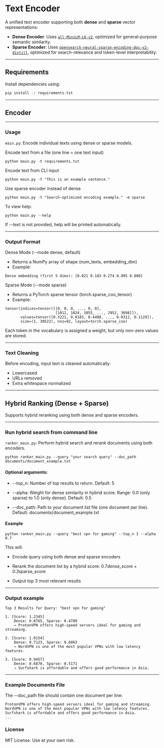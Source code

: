 #  Text Encoder

A unified text encoder supporting both **dense** and **sparse** vector representations:

- **Dense Encoder**: Uses [`all-MiniLM-L6-v2`](https://huggingface.co/sentence-transformers/all-MiniLM-L6-v2), optimized for general-purpose semantic similarity.
- **Sparse Encoder**: Uses [`opensearch-neural-sparse-encoding-doc-v2-distill`](https://huggingface.co/opensearch-project/opensearch-neural-sparse-encoding-doc-v2-distill), optimized for search-relevance and token-level interpretability.

---

##  Requirements

Install dependencies using:

```bash
pip install -r requirements.txt
```
---

## Encoder

---

### Usage

`main.py`: Encode individual texts using dense or sparse models.

Encode text from a file (one line = one text input)

```python main.py -t requirements.txt```

Encode text from CLI input

```python main.py -t "This is an example sentence."```

Use sparse encoder instead of dense

```python main.py -t "Search-optimized encoding example." -m sparse```

To view help:

```python main.py --help```

If --text is not provided, help will be printed automatically.

---

### Output Format
Dense Mode (--mode dense, default)

* Returns a NumPy array of shape (num_texts, embedding_dim)
* Example:

```Dense embedding (first 5 dims): [0.021 0.183 0.274 0.095 0.008]```

Sparse Mode (--mode sparse)

* Returns a PyTorch sparse tensor (torch.sparse_coo_tensor)
* Example:

```
tensor(indices=tensor([[0, 0, 0, ..., 0, 0],
                       [1012, 1024, 1055, ..., 2952, 3098]]),
       values=tensor([0.3221, 0.0183, 0.4408, ..., 0.0312, 0.1129]),
       size=(1, 30522), nnz=92, layout=torch.sparse_coo)
```

Each token in the vocabulary is assigned a weight, but only non-zero values are stored.

---

### Text Cleaning

Before encoding, input text is cleaned automatically:
* Lowercased
* URLs removed
* Extra whitespace normalized

---


## Hybrid Ranking (Dense + Sparse)

Supports hybrid reranking using both dense and sparse encoders.

---

### Run hybrid search from command line

`ranker_main.py`: Perform hybrid search and rerank documents using both encoders.


```python ranker_main.py --query "your search query" --doc_path documents/document_example.txt```

#### Optional arguments:


* --top_n: Number of top results to return. Default: 5

* --alpha: Weight for dense similarity in hybrid score. Range: 0.0 (only sparse) to 1.0 (only dense). Default: 0.5

* --doc_path: Path to your document list file (one document per line). Default: documents/document_example.txt

#### Example

```python ranker_main.py --query "best vpn for gaming" --top_n 3 --alpha 0.7```

This will:

* Encode query using both dense and sparse encoders

* Rerank the document list by a hybrid score: 0.7*dense_score + 0.3*sparse_score

* Output top 3 most relevant results

---

### Output example

```angular2html
Top 3 Results for Query: "best vpn for gaming"

1. [Score: 1.2345]
    Dense: 0.8765, Sparse: 0.4789
    → ProtonVPN offers high-speed servers ideal for gaming and streaming.

2. [Score: 1.0154]
    Dense: 0.7123, Sparse: 0.6063
    → NordVPN is one of the most popular VPNs with low latency features.

3. [Score: 0.9457]
    Dense: 0.6870, Sparse: 0.5171
    → Surfshark is affordable and offers good performance in Asia.

```

---

### Example Documents File

The --doc_path file should contain one document per line:

```angular2html
ProtonVPN offers high-speed servers ideal for gaming and streaming.
NordVPN is one of the most popular VPNs with low latency features.
Surfshark is affordable and offers good performance in Asia.
...
```


### License

MIT License. Use at your own risk.


